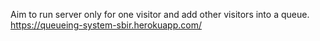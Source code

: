 Aim to run server only for one visitor and add other visitors into a queue.<br>
https://queueing-system-sbir.herokuapp.com/

